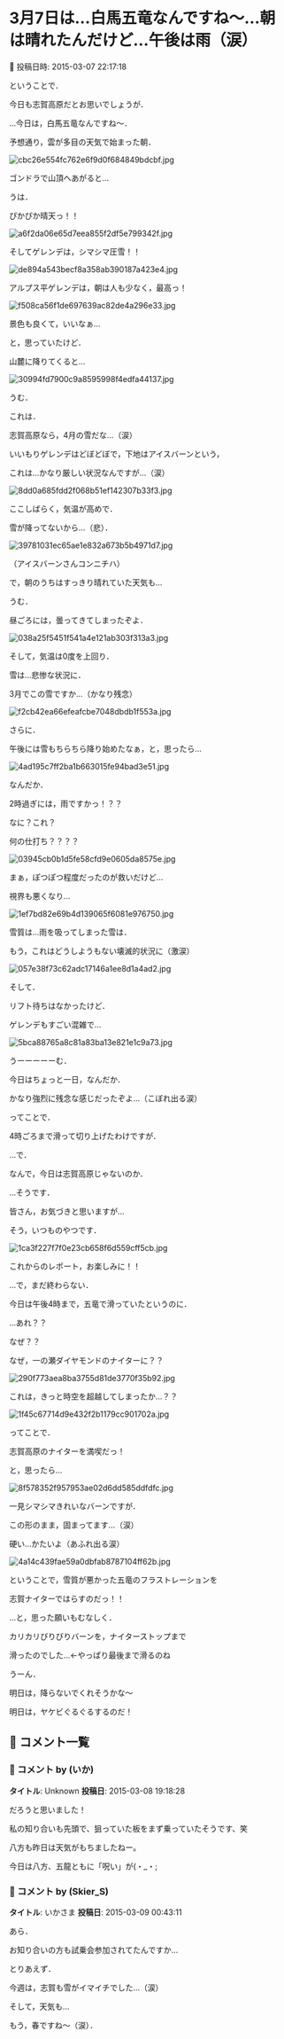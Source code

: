 # 3月7日は…白馬五竜なんですね～…朝は晴れたんだけど…午後は雨（涙）

📅 投稿日時: 2015-03-07 22:17:18

ということで．


今日も志賀高原だとお思いでしょうが．


…今日は，白馬五竜なんですね～．





予想通り，雲が多目の天気で始まった朝．




![cbc26e554fc762e6f9d0f684849bdcbf.jpg](images/cbc26e554fc762e6f9d0f684849bdcbf.jpg)




ゴンドラで山頂へあがると…


うは．


ぴかぴか晴天っ！！




![a6f2da06e65d7eea855f2df5e799342f.jpg](images/a6f2da06e65d7eea855f2df5e799342f.jpg)




そしてゲレンデは，シマシマ圧雪！！




![de894a543becf8a358ab390187a423e4.jpg](images/de894a543becf8a358ab390187a423e4.jpg)




アルプス平ゲレンデは，朝は人も少なく，最高っ！




![f508ca56f1de697639ac82de4a296e33.jpg](images/f508ca56f1de697639ac82de4a296e33.jpg)




景色も良くて，いいなぁ…


と，思っていたけど．


山麓に降りてくると…




![30994fd7900c9a8595998f4edfa44137.jpg](images/30994fd7900c9a8595998f4edfa44137.jpg)




うむ．


これは．


志賀高原なら，4月の雪だな…（涙）





いいもりゲレンデはどぼどぼで，下地はアイスバーンという，


これは…かなり厳しい状況なんですが…（涙）




![8dd0a685fdd2f068b51ef142307b33f3.jpg](images/8dd0a685fdd2f068b51ef142307b33f3.jpg)




ここしばらく，気温が高めで．


雪が降ってないから…（悲）．




![39781031ec65ae1e832a673b5b4971d7.jpg](images/39781031ec65ae1e832a673b5b4971d7.jpg)




（アイスバーンさんコンニチハ）





で，朝のうちはすっきり晴れていた天気も…


うむ．


昼ごろには，曇ってきてしまったぞよ．




![038a25f5451f541a4e121ab303f313a3.jpg](images/038a25f5451f541a4e121ab303f313a3.jpg)







そして，気温は0度を上回り．


雪は…悲惨な状況に．


3月でこの雪ですか…（かなり残念）




![f2cb42ea66efeafcbe7048dbdb1f553a.jpg](images/f2cb42ea66efeafcbe7048dbdb1f553a.jpg)







さらに．


午後には雪もちらちら降り始めたなぁ，と，思ったら…




![4ad195c7ff2ba1b663015fe94bad3e51.jpg](images/4ad195c7ff2ba1b663015fe94bad3e51.jpg)




なんだか．


2時過ぎには，雨ですかっ！？？


なに？これ？


何の仕打ち？？？？




![03945cb0b1d5fe58cfd9e0605da8575e.jpg](images/03945cb0b1d5fe58cfd9e0605da8575e.jpg)




まぁ，ぽつぽつ程度だったのが救いだけど…


視界も悪くなり…




![1ef7bd82e69b4d139065f6081e976750.jpg](images/1ef7bd82e69b4d139065f6081e976750.jpg)




雪質は…雨を吸ってしまった雪は．


もう，これはどうしようもない壊滅的状況に（激涙）




![057e38f73c62adc17146a1ee8d1a4ad2.jpg](images/057e38f73c62adc17146a1ee8d1a4ad2.jpg)







そして．


リフト待ちはなかったけど．


ゲレンデもすごい混雑で…




![5bca88765a8c81a83ba13e821e1c9a73.jpg](images/5bca88765a8c81a83ba13e821e1c9a73.jpg)




うーーーーーむ．


今日はちょっと一日，なんだか．


かなり強烈に残念な感じだったぞよ…（こぼれ出る涙）





ってことで．


4時ごろまで滑って切り上げたわけですが．


…で．


なんで，今日は志賀高原じゃないのか．





…そうです．


皆さん，お気づきと思いますが…


そう，いつものやつです．




![1ca3f227f7f0e23cb658f6d559cff5cb.jpg](images/1ca3f227f7f0e23cb658f6d559cff5cb.jpg)




これからのレポート，お楽しみに！！





…で，まだ終わらない．





今日は午後4時まで，五竜で滑っていたというのに．


…あれ？？


なぜ？？


なぜ，一の瀬ダイヤモンドのナイターに？？




![290f773aea8ba3755d81de3770f35b92.jpg](images/290f773aea8ba3755d81de3770f35b92.jpg)




これは，きっと時空を超越してしまったか…？？




![1f45c67714d9e432f2b1179cc901702a.jpg](images/1f45c67714d9e432f2b1179cc901702a.jpg)




ってことで．


志賀高原のナイターを満喫だっ！


と，思ったら…




![8f578352f957953ae02d6dd585ddfdfc.jpg](images/8f578352f957953ae02d6dd585ddfdfc.jpg)




一見シマシマきれいなバーンですが．


この形のまま，固まってます…（涙）


硬い…かたいよ（あふれ出る涙）




![4a14c439fae59a0dbfab8787104ff62b.jpg](images/4a14c439fae59a0dbfab8787104ff62b.jpg)







ということで，雪質が悪かった五竜のフラストレーションを


志賀ナイターではらすのだっ！！


…と，思った願いもむなしく．


カリカリびりびりバーンを，ナイターストップまで


滑ったのでした…←やっぱり最後まで滑るのね





うーん．


明日は，降らないでくれそうかな～


明日は，ヤケビぐるぐるするのだ！

## 💬 コメント一覧

### 💬 コメント by (いか)
**タイトル**: Unknown
**投稿日**: 2015-03-08 19:18:28

だろうと思いました！

私の知り合いも先頭で、狙っていた板をまず乗っていたそうです、笑

八方も昨日は天気がもちましたねー。

今日は八方、五龍ともに「呪い」が(・_・;

### 💬 コメント by (Skier_S)
**タイトル**: いかさま
**投稿日**: 2015-03-09 00:43:11

あら．

お知り合いの方も試乗会参加されてたんですか…



とりあえず．

今週は，志賀も雪がイマイチでした…（涙）

そして，天気も…



もう，春ですね～（涙）．


